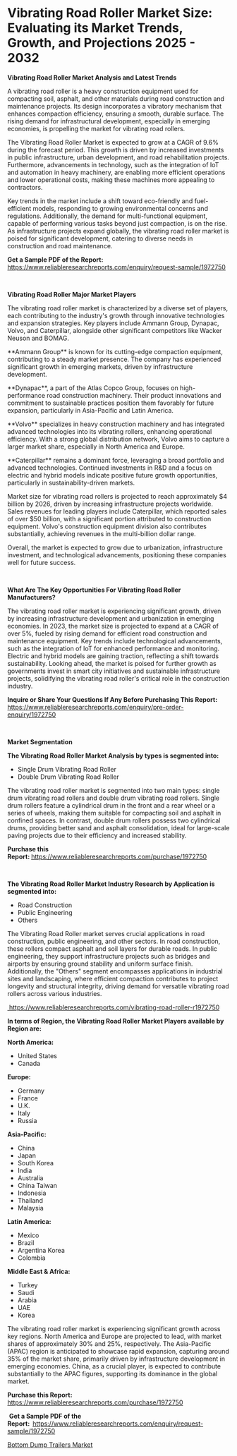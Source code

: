 <p><h1>Vibrating Road Roller Market Size: Evaluating its Market Trends, Growth, and Projections 2025 - 2032</h1></p><p><strong>Vibrating Road Roller Market Analysis and Latest Trends</strong></p>
<p><p>A vibrating road roller is a heavy construction equipment used for compacting soil, asphalt, and other materials during road construction and maintenance projects. Its design incorporates a vibratory mechanism that enhances compaction efficiency, ensuring a smooth, durable surface. The rising demand for infrastructural development, especially in emerging economies, is propelling the market for vibrating road rollers.</p><p>The Vibrating Road Roller Market is expected to grow at a CAGR of 9.6% during the forecast period. This growth is driven by increased investments in public infrastructure, urban development, and road rehabilitation projects. Furthermore, advancements in technology, such as the integration of IoT and automation in heavy machinery, are enabling more efficient operations and lower operational costs, making these machines more appealing to contractors.</p><p>Key trends in the market include a shift toward eco-friendly and fuel-efficient models, responding to growing environmental concerns and regulations. Additionally, the demand for multi-functional equipment, capable of performing various tasks beyond just compaction, is on the rise. As infrastructure projects expand globally, the vibrating road roller market is poised for significant development, catering to diverse needs in construction and road maintenance.</p></p>
<p><strong>Get a Sample PDF of the Report:&nbsp;</strong> <a href="https://www.reliableresearchreports.com/enquiry/request-sample/1972750?utm_campaign=2380&utm_medium=2&utm_source=Github&utm_content=ia&utm_term=20022025&utm_id=vibrating-road-roller">https://www.reliableresearchreports.com/enquiry/request-sample/1972750</a></p>
<p>&nbsp;</p>
<p><strong>Vibrating Road Roller Major Market Players</strong></p>
<p><p>The vibrating road roller market is characterized by a diverse set of players, each contributing to the industry's growth through innovative technologies and expansion strategies. Key players include Ammann Group, Dynapac, Volvo, and Caterpillar, alongside other significant competitors like Wacker Neuson and BOMAG.</p><p>**Ammann Group** is known for its cutting-edge compaction equipment, contributing to a steady market presence. The company has experienced significant growth in emerging markets, driven by infrastructure development.</p><p>**Dynapac**, a part of the Atlas Copco Group, focuses on high-performance road construction machinery. Their product innovations and commitment to sustainable practices position them favorably for future expansion, particularly in Asia-Pacific and Latin America.</p><p>**Volvo** specializes in heavy construction machinery and has integrated advanced technologies into its vibrating rollers, enhancing operational efficiency. With a strong global distribution network, Volvo aims to capture a larger market share, especially in North America and Europe.</p><p>**Caterpillar** remains a dominant force, leveraging a broad portfolio and advanced technologies. Continued investments in R&D and a focus on electric and hybrid models indicate positive future growth opportunities, particularly in sustainability-driven markets.</p><p>Market size for vibrating road rollers is projected to reach approximately $4 billion by 2026, driven by increasing infrastructure projects worldwide. Sales revenues for leading players include Caterpillar, which reported sales of over $50 billion, with a significant portion attributed to construction equipment. Volvo's construction equipment division also contributes substantially, achieving revenues in the multi-billion dollar range.</p><p>Overall, the market is expected to grow due to urbanization, infrastructure investment, and technological advancements, positioning these companies well for future success.</p></p>
<p>&nbsp;</p>
<p><strong>What Are The Key Opportunities For Vibrating Road Roller Manufacturers?</strong></p>
<p><p>The vibrating road roller market is experiencing significant growth, driven by increasing infrastructure development and urbanization in emerging economies. In 2023, the market size is projected to expand at a CAGR of over 5%, fueled by rising demand for efficient road construction and maintenance equipment. Key trends include technological advancements, such as the integration of IoT for enhanced performance and monitoring. Electric and hybrid models are gaining traction, reflecting a shift towards sustainability. Looking ahead, the market is poised for further growth as governments invest in smart city initiatives and sustainable infrastructure projects, solidifying the vibrating road roller's critical role in the construction industry.</p></p>
<p><strong>Inquire or Share Your Questions If Any Before Purchasing This Report:</strong> <a href="https://www.reliableresearchreports.com/enquiry/pre-order-enquiry/1972750?utm_campaign=2380&utm_medium=2&utm_source=Github&utm_content=ia&utm_term=20022025&utm_id=vibrating-road-roller">https://www.reliableresearchreports.com/enquiry/pre-order-enquiry/1972750</a></p>
<p>&nbsp;</p>
<p><strong>Market Segmentation</strong></p>
<p><strong>The Vibrating Road Roller Market Analysis by types is segmented into:</strong></p>
<p><ul><li>Single Drum Vibrating Road Roller</li><li>Double Drum Vibrating Road Roller</li></ul></p>
<p><p>The vibrating road roller market is segmented into two main types: single drum vibrating road rollers and double drum vibrating road rollers. Single drum rollers feature a cylindrical drum in the front and a rear wheel or a series of wheels, making them suitable for compacting soil and asphalt in confined spaces. In contrast, double drum rollers possess two cylindrical drums, providing better sand and asphalt consolidation, ideal for large-scale paving projects due to their efficiency and increased stability.</p></p>
<p><strong>Purchase this Report:&nbsp;</strong><a href="https://www.reliableresearchreports.com/purchase/1972750?utm_campaign=2380&utm_medium=2&utm_source=Github&utm_content=ia&utm_term=20022025&utm_id=vibrating-road-roller">https://www.reliableresearchreports.com/purchase/1972750</a></p>
<p>&nbsp;</p>
<p><strong>The Vibrating Road Roller Market Industry Research by Application is segmented into:</strong></p>
<p><ul><li>Road Construction</li><li>Public Engineering</li><li>Others</li></ul></p>
<p><p>The Vibrating Road Roller market serves crucial applications in road construction, public engineering, and other sectors. In road construction, these rollers compact asphalt and soil layers for durable roads. In public engineering, they support infrastructure projects such as bridges and airports by ensuring ground stability and uniform surface finish. Additionally, the "Others" segment encompasses applications in industrial sites and landscaping, where efficient compaction contributes to project longevity and structural integrity, driving demand for versatile vibrating road rollers across various industries.</p></p>
<p><a href="https://www.reliableresearchreports.com/vibrating-road-roller-r1972750?utm_campaign=2380&utm_medium=2&utm_source=Github&utm_content=ia&utm_term=20022025&utm_id=vibrating-road-roller">&nbsp;https://www.reliableresearchreports.com/vibrating-road-roller-r1972750</a></p>
<p><strong>In terms of Region, the Vibrating Road Roller Market Players available by Region are:</strong></p>
<p>
    <p> <strong> North America: </strong>
        <ul>
            <li>United States</li>
            <li>Canada</li>
        </ul>
        </p> 
    <p> <strong> Europe: </strong>
        <ul>
            <li>Germany</li>
            <li>France</li>
            <li>U.K.</li>
            <li>Italy</li>
            <li>Russia</li>
        </ul>
        </p> 
    <p> <strong> Asia-Pacific: </strong>
        <ul>
            <li>China</li>
            <li>Japan</li>
            <li>South Korea</li>
            <li>India</li>
            <li>Australia</li>
            <li>China Taiwan</li>
            <li>Indonesia</li>
            <li>Thailand</li>
            <li>Malaysia</li>
        </ul>
        </p> 
    <p> <strong> Latin America: </strong>
        <ul>
            <li>Mexico</li>
            <li>Brazil</li>
            <li>Argentina Korea</li>
            <li>Colombia</li>
        </ul>
        </p> 
    <p> <strong> Middle East & Africa: </strong>
        <ul>
            <li>Turkey</li>
            <li>Saudi</li>
            <li>Arabia</li>
            <li>UAE</li>
            <li>Korea</li>
        </ul>
    </p>
    </p>
<p><p>The vibrating road roller market is experiencing significant growth across key regions. North America and Europe are projected to lead, with market shares of approximately 30% and 25%, respectively. The Asia-Pacific (APAC) region is anticipated to showcase rapid expansion, capturing around 35% of the market share, primarily driven by infrastructure development in emerging economies. China, as a crucial player, is expected to contribute substantially to the APAC figures, supporting its dominance in the global market.</p></p>
<p><strong>Purchase this Report: </strong><a href="https://www.reliableresearchreports.com/purchase/1972750?utm_campaign=2380&utm_medium=2&utm_source=Github&utm_content=ia&utm_term=20022025&utm_id=vibrating-road-roller">https://www.reliableresearchreports.com/purchase/1972750</a></p>
<p>&nbsp;<strong>Get a Sample PDF of the Report:&nbsp;&nbsp;</strong><a href="https://www.reliableresearchreports.com/enquiry/request-sample/1972750?utm_campaign=2380&utm_medium=2&utm_source=Github&utm_content=ia&utm_term=20022025&utm_id=vibrating-road-roller">https://www.reliableresearchreports.com/enquiry/request-sample/1972750</a></p>
<p><strong></strong></p>
<p><p><a href="https://github.com/dolorespeddico90/Market-Research-Report-List-1/blob/main/bottom-dump-trailers-market.md?utm_campaign=2380&utm_medium=2&utm_source=Github&utm_content=ia&utm_term=20022025&utm_id=vibrating-road-roller">Bottom Dump Trailers Market</a></p></p>